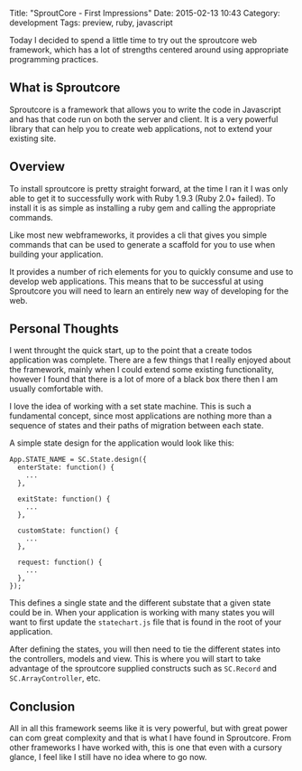 Title: "SproutCore - First Impressions"
Date: 2015-02-13 10:43
Category: development
Tags: preview, ruby, javascript

Today I decided to spend a little time to try out the sproutcore web framework, 
which has a lot of strengths centered around using appropriate programming practices.   

<!-- more -->

## What is Sproutcore

Sproutcore is a framework that allows you to write the code in Javascript and has that code
run on both the server and client.  It is a very powerful library that can help you to create
web applications, not to extend your existing site.  

## Overview

To install sproutcore is pretty straight forward, at the time I ran it I was only able to get 
it to successfully work with Ruby 1.9.3 (Ruby 2.0+ failed).  To install it is as simple as 
installing a ruby gem and calling the appropriate commands.  

Like most new webframeworks, it provides a cli that gives you simple commands that can be used
to generate a scaffold for you to use when building your application.  

It provides a number of rich elements for you to quickly consume and use to develop web 
applications.  This means that to be successful at using Sproutcore you will need to learn 
an entirely new way of developing for the web. 

## Personal Thoughts

I went throught the quick start, up to the point that a create todos application was complete. 
There are a few things that I really enjoyed about the framework, mainly when I could extend 
some existing functionality, however I found that there is a lot of more of a black box there
then I am usually comfortable with. 

I love the idea of working with a set state machine.  This is such a fundamental concept, since
most applications are nothing more than a sequence of states and their paths of migration between
each state.  

A simple state design for the application would look like this:

    App.STATE_NAME = SC.State.design({
      enterState: function() {
        ... 
      },

      exitState: function() {
        ...
      },

      customState: function() {
        ...
      }, 

      request: function() {
        ...
      },
    });

This defines a single state and the different substate that a given state could be in.  When 
your application is working with many states you will want to first update the `statechart.js`
file that is found in the root of your application.    

After defining the states, you will then need to tie the different states into the controllers, 
models and view.  This is where you will start to take advantage of the sproutcore supplied 
constructs such as `SC.Record` and `SC.ArrayController`, etc. 

## Conclusion

All in all this framework seems like it is very powerful, but with great power can com great
complexity and that is what I have found in Sproutcore.  From other frameworks I have worked
with, this is one that even with a cursory glance, I feel like I still have no idea where to 
go now.  


